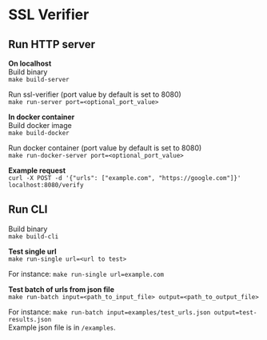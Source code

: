 # SSL Verifier

## Run HTTP server
**On localhost**  
Build binary  
`make build-server`

Run ssl-verifier (port value by default is set to 8080)  
`make run-server port=<optional_port_value>`

**In docker container**  
Build docker image  
`make build-docker`

Run docker container (port value by default is set to 8080)  
`make run-docker-server port=<optional_port_value>`

**Example request**  
`curl -X POST -d '{"urls": ["example.com", "https://google.com"]}' localhost:8080/verify`

## Run CLI
Build binary  
`make build-cli`

**Test single url**    
`make run-single url=<url to test>`

For instance: `make run-single url=example.com`

**Test batch of urls from json file**  
`make run-batch input=<path_to_input_file> output=<path_to_output_file>`

For instance: `make run-batch input=examples/test_urls.json output=test-results.json`  
Example json file is in `/examples`.
